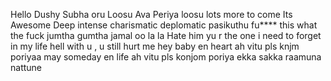 Hello 
Dushy
Subha oru Loosu
Ava Periya loosu
lots more to come
Its Awesome
Deep
intense
charismatic
deplomatic
pasikuthu
fu**** this
what the fuck
jumtha
gumtha
jamal
oo la la 
Hate him
yu r the one i need to forget in my life
hell with u , u still hurt me 
hey baby en heart ah vitu pls knjm poriyaa
may someday en life ah vitu pls konjom poriya
ekka sakka
raamuna nattune

